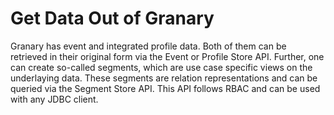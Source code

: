 # Get Data Out of Granary

Granary has event and integrated profile data. Both of them can be retrieved in their original form via the Event or Profile Store API. Further, one can create so-called segments, which are use case specific views on the underlaying data. These segments are relation representations and can be queried via the Segment Store API. This API follows RBAC and can be used with  any JDBC client.

